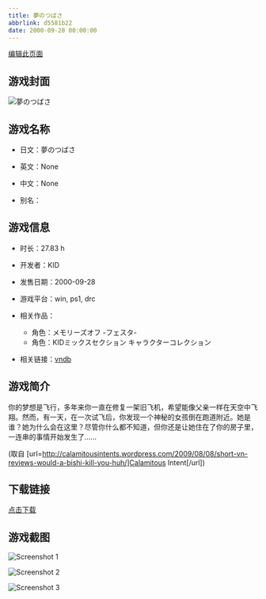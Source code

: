 ```yaml
---
title: 夢のつばさ
abbrlink: d5581b22
date: 2000-09-28 00:00:00
---
```

[编辑此页面](https://github.com/ACG-3/ADV3-source/blob/main/source/_posts/%E5%A4%A2%E3%81%AE%E3%81%A4%E3%81%B0%E3%81%95.md)

## 游戏封面

![夢のつばさ](https://pan.timero.xyz/d/onedrive/img_lib_001/%E5%A4%A2%E3%81%AE%E3%81%A4%E3%81%B0%E3%81%95_cover.avif)


## 游戏名称

- 日文：夢のつばさ
- 英文：None
- 中文：None

- 别名：


## 游戏信息

- 时长：27.83 h
- 开发者：KID
- 发售日期：2000-09-28
- 游戏平台：win, ps1, drc
- 相关作品：
   - 角色：メモリーズオフ -フェスタ-
   - 角色：KIDミックスセクション キャラクターコレクション

- 相关链接：[vndb](https://vndb.org/v5850)


## 游戏简介

你的梦想是飞行，多年来你一直在修复一架旧飞机，希望能像父亲一样在天空中飞翔。然而，有一天，在一次试飞后，你发现一个神秘的女孩倒在跑道附近。她是谁？她为什么会在这里？尽管你什么都不知道，但你还是让她住在了你的房子里，一连串的事情开始发生了......

(取自 [url=http://calamitousintents.wordpress.com/2009/08/08/short-vn-reviews-would-a-bishi-kill-you-huh/]Calamitous Intent[/url])


## 下载链接

[点击下载](https://pan.timero.xyz/onedrive/adv_lib_001/%E5%A4%A2%E3%81%AE%E3%81%A4%E3%81%B0%E3%81%95)


## 游戏截图


![Screenshot 1](https://pan.timero.xyz/d/onedrive/img_lib_001/%E5%A4%A2%E3%81%AE%E3%81%A4%E3%81%B0%E3%81%95_Screenshot_1.avif)

![Screenshot 2](https://pan.timero.xyz/d/onedrive/img_lib_001/%E5%A4%A2%E3%81%AE%E3%81%A4%E3%81%B0%E3%81%95_Screenshot_2.avif)

![Screenshot 3](https://pan.timero.xyz/d/onedrive/img_lib_001/%E5%A4%A2%E3%81%AE%E3%81%A4%E3%81%B0%E3%81%95_Screenshot_3.avif)

